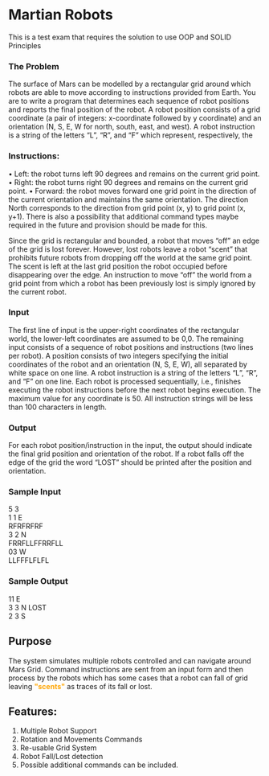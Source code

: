 # Martian Robots
This is a test exam that requires the solution to use OOP and SOLID Principles

### The Problem
The surface of Mars can be modelled by a rectangular grid around which robots are able to move
according to instructions provided from Earth. You are to write a program that determines each
sequence of robot positions and reports the final position of the robot.
A robot position consists of a grid coordinate (a pair of integers: x-coordinate followed by y coordinate)
and an orientation (N, S, E, W for north, south, east, and west).
A robot instruction is a string of the letters “L”, “R”, and “F” which represent, respectively, the

### Instructions:
• Left: the robot turns left 90 degrees and remains on the current grid point.
• Right: the robot turns right 90 degrees and remains on the current grid point.
• Forward: the robot moves forward one grid point in the direction of the current orientation and
maintains the same orientation. The direction North corresponds to the direction from grid point (x, y)
to grid point (x, y+1). There is also a possibility that additional command types maybe required in the
future and provision should be made for this.

Since the grid is rectangular and bounded, a robot that moves “off” an edge of the grid is lost forever.
However, lost robots leave a robot “scent” that prohibits future robots from dropping off the world at
the same grid point. The scent is left at the last grid position the robot occupied before disappearing
over the edge. An instruction to move “off” the world from a grid point from which a robot has been
previously lost is simply ignored by the current robot.

### Input
The first line of input is the upper-right coordinates of the rectangular world, the lower-left coordinates
are assumed to be 0,0.
The remaining input consists of a sequence of robot positions and instructions (two lines per robot).
A position consists of two integers specifying the initial coordinates of the robot and an orientation (N,
S, E, W), all separated by white space on one line. A robot instruction is a string of the letters “L”, “R”,
and “F” on one line.
Each robot is processed sequentially, i.e., finishes executing the robot instructions before the next robot
begins execution.
The maximum value for any coordinate is 50. All instruction strings will be less than 100 characters in
length.

### Output
For each robot position/instruction in the input, the output should indicate the final grid position and
orientation of the robot. If a robot falls off the edge of the grid the word “LOST” should be printed after
the position and orientation.

### Sample Input
5 3 <br/>
1 1 E <br/>
RFRFRFRF <br/>
3 2 N <br/>
FRRFLLFFRRFLL <br/>
03 W <br/>
LLFFFLFLFL <br/>

### Sample Output
11 E <br/>
3 3 N LOST <br/>
2 3 S <br/>


## Purpose
The system simulates multiple robots controlled and can navigate around Mars Grid.
Command instructions are sent from an input form and then process by the robots which has some cases that a robot can fall of grid leaving  <span style="color:orange;">**"scents"**</span> as traces of its fall or lost.

## Features:
1. Multiple Robot Support
2. Rotation and Movements Commands
3. Re-usable Grid System
4. Robot Fall/Lost detection
5. Possible additional commands can be included.
